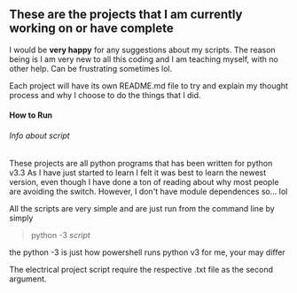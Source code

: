 ## These are the projects that I am currently working on or have complete

I would be **very happy** for any suggestions about my scripts. The reason being
is I am very new to all this coding and I am teaching myself, with no other help.
Can be frustrating sometimes lol.

Each project will have its own README.md file to try and explain my thought 
process and why I choose to do the things that I did.

#### How to Run
###### Info about script
These projects are all python programs that has been written for python v3.3
As I have just started to learn I felt it was best to learn the newest version, 
even though I have done a ton of reading about why most people are avoiding the 
switch. However, I don't have module dependences so... lol

All the scripts are very simple and are just run from the command line by simply

>python -3 *script*

the python -3 is just how powershell runs python v3 for me, your may differ
 
The electrical project script require the respective .txt file as the second 
argument.